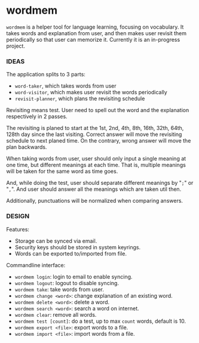 # wordmem
`wordmem` is a helper tool for language learning, focusing on vocabulary. It takes words and explanation from user, and then makes user revisit them periodically so that user can memorize it.
Currently it is an in-progress project.

### IDEAS
The application splits to 3 parts:
- `word-taker`, which takes words from user
- `word-visitor`, which makes user revisit the words periodically
- `revisit-planner`, which plans the revisiting schedule

Revisiting means test. User need to spell out the word and the explanation respectively in 2 passes.

The revisiting is planed to start at the 1st, 2nd, 4th, 8th, 16th, 32th, 64th, 128th day since the last visiting. Correct answer will move the revisiting schedule to next planed time. On the contrary, wrong answer will move the plan backwards.

When taking words from user, user should only input a single meaning at one time, but different meanings at each time. That is, multiple meanings will be taken for the same word as time goes.

And, while doing the test, user should separate different meanings by "`;`" or "`,`". And user should answer all the meanings which are taken util then.

Additionally, punctuations will be normalized when comparing answers.

### DESIGN
Features:
- Storage can be synced via email.
- Security keys should be stored in system keyrings.
- Words can be exported to/imported from file.

Commandline interface:
- `wordmem login`: login to email to enable syncing.
- `wordmem logout`: logout to disable syncing.
- `wordmem take`: take words from user.
- `wordmem change <word>`: change explanation of an existing word.
- `wordmem delete <word>`: delete a word.
- `wordmem search <word>`: search a word on internet.
- `wordmem clear`: remove all words.
- `wordmem test [count]`: do a test, up to max `count` words, default is 10.
- `wordmem export <file>`: export words to a file.
- `wordmem import <file>`: import words from a file.